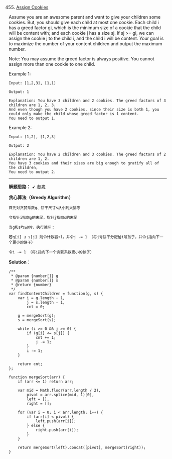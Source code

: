 455. [Assign Cookies](https://leetcode.com/problems/assign-cookies/)

Assume you are an awesome parent and want to give your children some cookies. But, you should give each child at most one cookie. Each child i has a greed factor gi, which is the minimum size of a cookie that the child will be content with; and each cookie j has a size sj. If sj >= gi, we can assign the cookie j to the child i, and the child i will be content. Your goal is to maximize the number of your content children and output the maximum number.

Note:
You may assume the greed factor is always positive. 
You cannot assign more than one cookie to one child.

Example 1:
        
    Input: [1,2,3], [1,1]

    Output: 1
    
    Explanation: You have 3 children and 2 cookies. The greed factors of 3 children are 1, 2, 3. 
    And even though you have 2 cookies, since their size is both 1, you could only make the child whose greed factor is 1 content.
    You need to output 1.

Example 2:

    Input: [1,2], [1,2,3]

    Output: 2
    
    Explanation: You have 2 children and 3 cookies. The greed factors of 2 children are 1, 2. 
    You have 3 cookies and their sizes are big enough to gratify all of the children, 
    You need to output 2.

---
**解题思路：** ➹ [参考](http://bookshadow.com/weblog/2016/11/13/leetcode-assign-cookies/)

**贪心算法（Greedy Algorithm）**
    
    首先对贪婪系数g、饼干尺寸s从小到大排序
    
    令指针i指向g的末尾，指针j指向s的末尾
    
    当g和s均≥0时，执行循环：
    
    若g[i] ≤ s[j] 则令计数器+1，并令j -= 1 （将j号饼干分配给i号孩子，并令j指向下一个更小的饼干）
    
    令i -= 1 （将i指向下一个贪婪系数更小的孩子）

**Solution**：

    /**
     * @param {number[]} g
     * @param {number[]} s
     * @return {number}
     */
    var findContentChildren = function(g, s) {
        var i = g.length - 1,
            j = s.length - 1,
            cnt = 0;
    
        g = mergeSort(g);
        s = mergeSort(s);
    
        while (i >= 0 && j >= 0) {
            if (g[i] <= s[j]) {
                cnt += 1;
                j -= 1;
            }
            i -= 1;
        }
    
        return cnt;
    };
    
    function mergeSort(arr) {
        if (arr <= 1) return arr;
    
        var mid = Math.floor(arr.length / 2),
            pivot = arr.splice(mid, 1)[0],
            left = [],
            right = [];
    
        for (var i = 0; i < arr.length; i++) {
            if (arr[i] < pivot) {
                left.push(arr[i]);
            } else {
                right.push(arr[i]);
            }
        }
    
        return mergeSort(left).concat([pivot], mergeSort(right));
    }